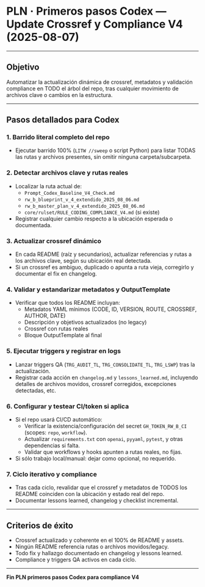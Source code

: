 # PLN · Primeros pasos Codex — Update Crossref y Compliance V4 (2025-08-07)

---

## Objetivo
Automatizar la actualización dinámica de crossref, metadatos y validación compliance en TODO el árbol del repo, tras cualquier movimiento de archivos clave o cambios en la estructura.

---

## Pasos detallados para Codex

### 1. **Barrido literal completo del repo**
- Ejecutar barrido 100% (`LITW //sweep` o script Python) para listar TODAS las rutas y archivos presentes, sin omitir ninguna carpeta/subcarpeta.

### 2. **Detectar archivos clave y rutas reales**
- Localizar la ruta actual de:
  - `Prompt_Codex_Baseline_V4_Check.md`
  - `rw_b_blueprint_v_4_extendido_2025_08_06.md`
  - `rw_b_master_plan_v_4_extendido_2025_08_06.md`
  - `core/rulset/RULE_CODING_COMPLIANCE_V4.md` (si existe)
- Registrar cualquier cambio respecto a la ubicación esperada o documentada.

### 3. **Actualizar crossref dinámico**
- En cada README (raíz y secundarios), actualizar referencias y rutas a los archivos clave, según su ubicación real detectada.
- Si un crossref es ambiguo, duplicado o apunta a ruta vieja, corregirlo y documentar el fix en changelog.

### 4. **Validar y estandarizar metadatos y OutputTemplate**
- Verificar que todos los README incluyan:
  - Metadatos YAML mínimos (CODE, ID, VERSION, ROUTE, CROSSREF, AUTHOR, DATE)
  - Descripción y objetivos actualizados (no legacy)
  - Crossref con rutas reales
  - Bloque OutputTemplate al final

### 5. **Ejecutar triggers y registrar en logs**
- Lanzar triggers QA (`TRG_AUDIT_TL`, `TRG_CONSOLIDATE_TL`, `TRG_LSWP`) tras la actualización.
- Registrar cada acción en `changelog.md` y `lessons_learned.md`, incluyendo detalles de archivos movidos, crossref corregidos, excepciones detectadas, etc.

### 6. **Configurar y testear CI/token si aplica**
- Si el repo usará CI/CD automático:
  - Verificar la existencia/configuración del secret `GH_TOKEN_RW_B_CI` (scopes: `repo`, `workflow`).
  - Actualizar `requirements.txt` con `openai`, `pyyaml`, `pytest`, y otras dependencias si falta.
  - Validar que workflows y hooks apunten a rutas reales, no fijas.
- Si sólo trabajo local/manual: dejar como opcional, no requerido.

### 7. **Ciclo iterativo y compliance**
- Tras cada ciclo, revalidar que el crossref y metadatos de TODOS los README coinciden con la ubicación y estado real del repo.
- Documentar lessons learned, changelog y checklist incremental.

---

## Criterios de éxito
- Crossref actualizado y coherente en el 100% de README y assets.
- Ningún README referencia rutas o archivos movidos/legacy.
- Todo fix y hallazgo documentado en changelog y lessons learned.
- Compliance y triggers QA activos en cada ciclo.

---

**Fin PLN primeros pasos Codex para compliance V4**

